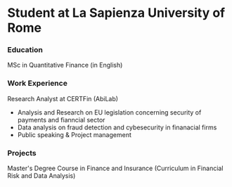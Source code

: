 # Student at La Sapienza University of Rome 

### Education
MSc in Quantitative Finance (in English)

### Work Experience
Research Analyst at CERTFin (AbiLab)
- Analysis and Research on EU legislation concerning security of payments and fianncial sector
- Data analysis on fraud detection and cybesecurity in finanacial firms
- Public speaking & Project management

### Projects

Master's Degree Course in Finance and Insurance (Curriculum in Financial Risk and Data Analysis)
